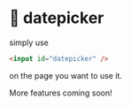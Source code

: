# 📅 datepicker

simply use

```html
<input id="datepicker" />
```

on the page you want to use it.

More features coming soon!
